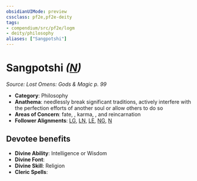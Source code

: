 ```yaml
---
obsidianUIMode: preview
cssclass: pf2e,pf2e-deity
tags:
- compendium/src/pf2e/logm
- deity/philosophy
aliases: ["Sangpotshi"]
---
```

# Sangpotshi *([N](/rules/traits/neutral-b1.md))*  
*Source: Lost Omens: Gods & Magic p. 99*  

- **Category**: Philosophy
- **Anathema**: needlessly break significant traditions, actively interfere with the perfection efforts of another soul or allow others to do so
- **Areas of Concern**: fate, , karma, , and reincarnation
- **Follower Alignments**: [LG](/rules/traits/lawful-goo-b1.md), [LN](/rules/traits/lawful-neutral-b1.md), [LE](/rules/traits/lawful-evil-b1.md), [NG](/rules/traits/neutral-good-b1.md), [N](/rules/traits/neutral-b1.md)

## Devotee benefits

- **Divine Ability**: Intelligence or Wisdom
- **Divine Font**: 
- **Divine Skill**: Religion
- **Cleric Spells**: